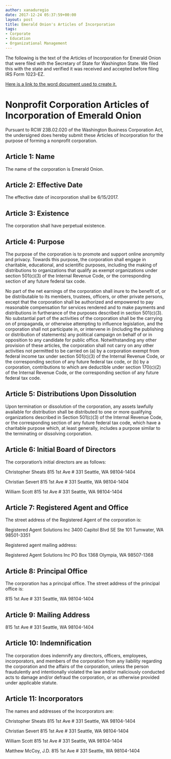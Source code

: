 ```yaml
---
author: xanaduregio
date: 2017-12-24 05:37:59+00:00
layout: post
title: Emerald Onion's Articles of Incorporation
tags:
- Corporate
- Education
- Organizational Management
---
```


The following is the text of the Articles of Incorporation for Emerald Onion that were filed with the Secretary of State for Washington State. We filed this with the state and verified it was received and accepted before filing IRS Form 1023-EZ.

[Here is a link to the word document used to create it.](https://emeraldonion.org/wp-content/uploads/2017/12/Articles-Of-Incorporation-Version-1.4.docx)


# Nonprofit Corporation Articles of Incorporation of Emerald Onion


Pursuant to RCW 23B.02.020 of the Washington Business Corporation Act, the undersigned does hereby submit these Articles of Incorporation for the purpose of forming a nonprofit corporation.


## Article 1: Name


The name of the corporation is Emerald Onion.


## Article 2: Effective Date


The effective date of incorporation shall be 6/15/2017.


## Article 3: Existence


The corporation shall have perpetual existence.


## Article 4: Purpose


The purpose of the corporation is to promote and support online anonymity and privacy. Towards this purpose, the corporation shall engage in charitable, educational, and scientific purposes, including the making of distributions to organizations that qualify as exempt organizations under section 501(c)(3) of the Internal Revenue Code, or the corresponding section of any future federal tax code.

No part of the net earnings of the corporation shall inure to the benefit of, or be distributable to its members, trustees, officers, or other private persons, except that the corporation shall be authorized and empowered to pay reasonable compensation for services rendered and to make payments and distributions in furtherance of the purposes described in section 501(c)(3). No substantial part of the activities of the corporation shall be the carrying on of propaganda, or otherwise attempting to influence legislation, and the corporation shall not participate in, or intervene in (including the publishing or distribution of statements) any political campaign on behalf of or in opposition to any candidate for public office. Notwithstanding any other provision of these articles, the corporation shall not carry on any other activities not permitted to be carried on (a) by a corporation exempt from federal income tax under section 501(c)(3) of the Internal Revenue Code, or the corresponding section of any future federal tax code, or (b) by a corporation, contributions to which are deductible under section 170(c)(2) of the Internal Revenue Code, or the corresponding section of any future federal tax code.


## Article 5: Distributions Upon Dissolution


Upon termination or dissolution of the corporation, any assets lawfully available for distribution shall be distributed to one or more qualifying organizations described in Section 501(c)(3) of the Internal Revenue Code, or the corresponding section of any future federal tax code, which have a charitable purpose which, at least generally, includes a purpose similar to the terminating or dissolving corporation.


## Article 6: Initial Board of Directors


The corporation’s initial directors are as follows:

Christopher Sheats
815 1st Ave # 331
Seattle, WA 98104-1404

Christian Severt
815 1st Ave # 331
Seattle, WA 98104-1404

William Scott
815 1st Ave # 331
Seattle, WA 98104-1404


## Article 7: Registered Agent and Office


The street address of the Registered Agent of the corporation is:

Registered Agent Solutions Inc
3400 Capitol Blvd SE Ste 101
Tumwater, WA 98501-3351

Registered agent mailing address:

Registered Agent Solutions Inc
PO Box 1368
Olympia, WA 98507-1368


## Article 8: Principal Office


The corporation has a principal office. The street address of the principal office is:

815 1st Ave # 331
Seattle, WA 98104-1404


## Article 9: Mailing Address


815 1st Ave # 331
Seattle, WA 98104-1404


## Article 10: Indemnification


The corporation does indemnify any directors, officers, employees, incorporators, and members of the corporation from any liability regarding the corporation and the affairs of the corporation, unless the person fraudulently and intentionally violated the law and/or maliciously conducted acts to damage and/or defraud the corporation, or as otherwise provided under applicable statute.


## Article 11: Incorporators


The names and addresses of the Incorporators are:

Christopher Sheats
815 1st Ave # 331
Seattle, WA 98104-1404

Christian Severt
815 1st Ave # 331
Seattle, WA 98104-1404

William Scott
815 1st Ave # 331
Seattle, WA 98104-1404

Matthew McCoy, J.D.
815 1st Ave # 331
Seattle, WA 98104-1404


